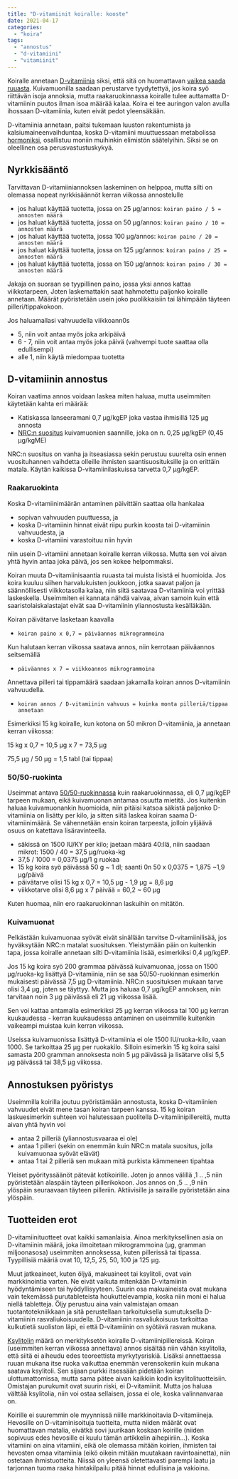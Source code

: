 ```yaml
---
title: "D-vitamiinit koiralle: kooste"
date: 2021-04-17
categories: 
  - "koira"
tags: 
  - "annostus"
  - "d-vitamiini"
  - "vitamiinit"
---
```


Koiralle annetaan [D-vitamiinia](https://www.katiska.eu/tieto/d-vitamiini/d-vitamiini/) siksi, että sitä on huomattavan [vaikea saada ruuasta](https://www.katiska.eu/tieto/d-vitamiini/kuinka-paljon-d-vitamiini-on-riittavasti/). Kuivamuonilla saadaan perustarve tyydytettyä, jos koira syö riittävän isoja annoksia, mutta raakaruokinnassa koiralle tulee auttamatta D-vitamiinin puutos ilman isoa määrää kalaa. Koira ei tee auringon valon avulla ihossaan D-vitamiinia, kuten eivät pedot yleensäkään.

D-vitamiinia annetaan, paitsi tukemaan luuston rakentumista ja kalsiumaineenvaihduntaa, koska D-vitamiini muuttuessaan metabolissa [hormoniksi](https://www.katiska.eu/tieto/hormonit/hormonit/), osallistuu moniin muihinkin elimistön säätelyihin. Siksi se on oleellinen osa perusvastustuskykyä.

## Nyrkkisääntö

Tarvittavan D-vitamiiniannoksen laskeminen on helppoa, mutta silti on olemassa nopeat nyrkkisäännöt kerran viikossa annostelulle

- jos haluat käyttää tuotetta, jossa on 25 µg/annos: `koiran paino / 5 = annosten määrä`
- jos haluat käyttää tuotetta, jossa on 50 µg/annos: `koiran paino / 10 = annosten määrä`
- jos haluat käyttää tuotetta, jossa 100 µg/annos: `koiran paino / 20 = annosten määrä`
- jos haluat käyttää tuotetta, jossa on 125 µg/annos: `koiran paino / 25 = annosten määrä`
- jos haluat käyttää tuotetta, jossa on 150 µg/annos: `koiran paino / 30 = annosten määrä`

Jakaja on suoraan se tyypillinen paino, jossa yksi annos kattaa viikkotarpeen, Joten laskemattakin saat hahmotettu paljonko koiralle annetaan. Määrät pyöristetään usein joko puolikkaisiin tai lähimpään täyteen pilleri/tippakokoon.

Jos haluamallasi vahvuudella viikkoann0s 

- 5, niin voit antaa myös joka arkipäivä
- 6 - 7, niin voit antaa myös joka päivä (vahvempi tuote saattaa olla edullisempi)
- alle 1, niin käytä miedompaa tuotetta

## D-vitamiinin annostus

Koiran vaatima annos voidaan laskea miten haluaa, mutta useimmiten käytetään kahta eri määrää:

- Katiskassa lanseeramani 0,7 µg/kgEP joka vastaa ihmisillä 125 µg annosta
- [NRC:n suositus](https://www.katiska.eu/tieto/koira-tarve-yleinen/koiran-tarpeet-nrc/) kuivamuonien saannille, joka on n. 0,25 µg/kgEP (0,45 µg/kgME)

NRC:n suositus on vanha ja itseasiassa sekin perustuu suurelta osin ennen vuosituhannen vaihdetta olleille ihmisten saantisuosituksille ja on erittäin matala. Käytän kaikissa D-vitamiinilaskuissa tarvetta 0,7 µg/kgEP.

### Raakaruokinta

Koska D-vitamiinimäärän antaminen päivittäin saattaa olla hankalaa

- sopivan vahvuuden puuttuessa, ja
- koska D-vitamiinin hinnat eivät riipu purkin koosta tai D-vitamiinin vahvuudesta, ja
- koska D-vitamiini varastoituu niin hyvin

niin usein D-vitamiini annetaan koiralle kerran viikossa. Mutta sen voi aivan yhtä hyvin antaa joka päivä, jos sen kokee helpommaksi.

Koiran muuta D-vitamiinisaantia ruuasta tai muista lisistä ei huomioida. Jos koira kuuluu siihen harvalukuisten joukkoon, jotka saavat paljon ja säännöllisesti viikkotasolla kalaa, niin siitä saatavaa D-vitamiinia voi yrittää laskeskella. Useimmiten ei kannata nähdä vaivaa, aivan samoin kuin että saaristolaiskalastajat eivät saa D-vitamiinin yliannostusta kesälläkään.

Koiran päivätarve lasketaan kaavalla

- `koiran paino x 0,7 = päiväannos mikrogrammoina`

Kun halutaan kerran viikossa saatava annos, niin kerrotaan päiväannos seitsemällä

- `päiväannos x 7 = viikkoannos mikrogrammoina`

Annettava pilleri tai tippamäärä saadaan jakamalla koiran annos D-vitamiinin vahvuudella.

- `koiran annos / D-vitamiinin vahvuus = kuinka monta pilleriä/tippaa annetaan`

Esimerkiksi 15 kg koiralle, kun kotona on 50 mikron D-vitamiinia, ja annetaan kerran viikossa:

15 kg x 0,7 = 10,5 µg x 7 = 73,5 µg

75,5 µg / 50 µg = 1,5 tabl (tai tippaa)

### 50/50-ruokinta

Useimmat antava [50/50-ruokinnassa](https://www.katiska.eu/tieto/koira-ruokinta-5050/50-50-kuivamuonan-minimimaara/) kuin raakaruokinnassa, eli 0,7 µg/kgEP tarpeen mukaan, eikä kuivamuonan antamaa osuutta mietitä. Jos kuitenkin haluaa kuivamuonankin huomioida, niin pitäisi katsoa säkistä paljonko D-vitamiinia on lisätty per kilo, ja sitten siitä laskea koiran saama D-vitamiinimäärä. Se vähennetään ensin koiran tarpeesta, jolloin ylijäävä osuus on katettava lisäravinteella.

- säkissä on 1500 IU/KY per kilo; jaetaan määrä 40:llä, niin saadaan mikrot: 1500 / 40 = 37,5 µg/ruoka-kg
- 37,5 / 1000 = 0,0375 µg/1 g ruokaa
- 15 kg koira syö päivässä 50 g ~ 1 dl; saanti 0n 50 x 0,0375 = 1,875 ~1,9 µg/päivä
- päivätarve olisi 15 kg x 0,7 = 10,5 µg - 1,9 µg = 8,6 µg
- viikkotarve olisi 8,6 µg x 7 päivää = 60,2 ~ 60 µg

Kuten huomaa, niin ero raakaruokinnan laskuihin on mitätön.

### Kuivamuonat

Pelkästään kuivamuonaa syövät eivät sinällään tarvitse D-vitamiinilisää, jos hyväksytään NRC:n matalat suosituksen. Yleistymään päin on kuitenkin tapa, jossa koiralle annetaan silti D-vitamiinia lisää, esimerkiksi 0,4 µg/kgEP.

Jos 15 kg koira syö 200 grammaa päivässä kuivamuonaa, jossa on 1500 µg/ruoka-kg lisättyä D-vitamiinia, niin se saa 50/50-ruokinnan esimerkin mukaisesti päivässä 7,5 µg D-vitamiinia. NRC:n suosituksen mukaan tarve olisi 3,4 µg, joten se täyttyy. Mutta jos haluaa 0,7 µg/kgEP annoksen, niin tarvitaan noin 3 µg päivässä eli 21 µg viikossa lisää.

Sen voi kattaa antamalla esimerkiksi 25 µg kerran viikossa tai 100 µg kerran kuukaudessa - kerran kuukaudessa antaminen on useimmille kuitenkin vaikeampi muistaa kuin kerran viikossa.

Useissa kuivamuonissa lisättyä D-vitamiinia ei ole 1500 IU/ruoka-kilo, vaan 1000. Se tarkoittaa 25 µg per ruokakilo. Silloin esimerkin 15 kg koira saisi samasta 200 gramman annoksesta noin 5 µg päivässä ja lisätarve olisi 5,5 µg päivässä tai 38,5 µg viikossa.

## Annostuksen pyöristys

Useimmilla koirilla joutuu pyöristämään annostusta, koska D-vitamiinien vahvuudet eivät mene tasan koiran tarpeen kanssa. 15 kg koiran laskuesimerkin suhteen voi halutessaan puolitella D-vitamiinipillereitä, mutta aivan yhtä hyvin voi

- antaa 2 pilleriä (yliannostusvaaraa ei ole)
- antaa 1 pilleri (sekin on enemmän kuin NRC:n matala suositus, jolla kuivamuonaa syövät elävät)
- antaa 1 tai 2 pilleriä sen mukaan mitä purkista kämmeneen tipahtaa

Yleiset pyörityssäänöt pätevät kotikoirille. Joten jo annos välillä ,1 .. ,5 niin pyöristetään alaspäin täyteen pillerikokoon. Jos annos on ,5 .. ,9 niin ylöspäin seuraavaan täyteen pilleriin. Aktiivisille ja sairaille pyöristetään aina ylöspäin.

## Tuotteiden erot

D-vitamiinituotteet ovat kaikki samanlaisia. Ainoa merkityksellinen asia on D-vitamiinin määrä, joka ilmoitetaan mikrogrammoina (µg, gramman miljoonasosa) useimmiten annoksessa, kuten pillerissä tai tipassa. Tyypillisiä määriä ovat 10, 12,5, 25, 50, 100 ja 125 µg.

Muut jatkeaineet, kuten öljyä, makuaineet tai ksylitoli, ovat vain markkinointia varten. Ne eivät vaikuta mitenkään D-vitamiinin hyödyntämiseen tai hyödyllisyyteen. Suurin osa makuaineista ovat mukana vain tekemässä purutableteista houkuttelevampia, koska niin moni ei halua niellä tabletteja. Öljy perustuu aina vain valmistajan omaan tuotantotekniikkaan ja sitä perustellaan tarkoituksella sumutuksella D-vitamiinin rasvaliukoisuudella. D-vitamiinin rasvaliukoisuus tarkoittaa kulkutietä suoliston läpi, ei että D-vitamiinin on syötävä rasvan mukana.

[Ksylitolin](https://www.katiska.eu/tieto/myrkyt-ja-riskit/ksylitoli/) määrä on merkityksetön koiralle D-vitamiinipillereissä. Koiran (useimmiten kerran viikossa annettava) annos sisältää niin vähän ksylitolia, että siitä ei aiheudu edes teoreettista myrkytysriskiä. Lisäksi annettaessa ruuan mukana itse ruoka vaikuttaa enemmän verensokeriin kuin mukana saatava ksylitoli. Sen sijaan purkki itsessään pidetään koiran ulottumattomissa, mutta sama pätee aivan kaikkiin kodin ksylitolituotteisiin. Omistajan purukumit ovat suurin riski, ei D-vitamiinit. Mutta jos haluaa välttää ksylitolia, niin voi ostaa sellaisen, jossa ei ole, koska valinnanvaraa on.

Koirille ei suuremmin ole myynnissä niille markkinoitavia D-vitamiineja. Hevosille on D-vitaminisoituja tuotteita, mutta niiden määrät ovat huomattavan matalia, eivätkä sovi juurikaan koskaan koirille (niiden sopivuus edes hevosille ei kuulu tämän artikkelin aihepiiriin...). Koska vitamiini on aina vitamiini, eikä ole olemassa mitään koirien, ihmisten tai hevosten omaa vitamiinia (eikö oikein mitään muutakaan ravintoainetta), niin ostetaan ihmistuotteita. Niissä on yleensä oletettavasti parempi laatu ja tarjonnan tuoma raaka hintakilpailu pitää hinnat edullisina ja vakioina.
